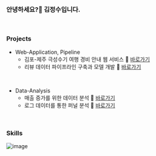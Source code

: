 ### 안녕하세요?👋 김정수입니다.

<br>

### Projects

* Web-Application, Pipeline
  - 김포-제주 극성수기 여행 경비 안내 웹 서비스 🔗 [바로가기](https://github.com/KIMJEONGSU/travel_web)
  - 리뷰 데이터 파이프라인 구축과 모델 개발 🔗 [바로가기](https://github.com/KIMJEONGSU/musinsa_pipeline)

<br>

* Data-Analysis
  - 매출 증가를 위한 데이터 분석 🔗 [바로가기](https://github.com/KIMJEONGSU/ecommerce)
  - 로그 데이터를 통한 퍼널 분석 🔗 [바로가기](https://github.com/KIMJEONGSU/logs)

<br>

### Skills 
![image](https://github.com/KIMJEONGSU/KIMJEONGSU/assets/23291338/f9721768-aaf4-44a0-bb98-610f75e6982f)





<!--https://simpleicons.org/?q=flask-->

